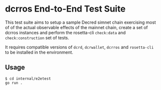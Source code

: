 # dcrros End-to-End Test Suite

This test suite aims to setup a sample Decred simnet chain exercising most of
of the actual observable effects of the mainnet chain, create a set of
dcrros instances and perform the rosetta-cli `check:data` and
`check:construction` set of tests.

It requires compatible versions of `dcrd`, `dcrwallet`, `dcrros` and
`rosetta-cli` to be installed in the environment.

## Usage

```shell
$ cd internal/e2etest
go run .
```

